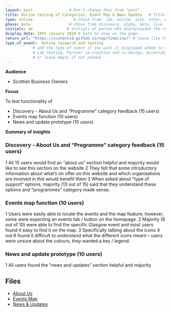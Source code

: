 ```yaml
---
layout: post                # Don't change this from "post"
title: Online testing of Categories, Event Map & News Update   # Title to show on the page
type: online                  # Chose from: lab, online, a11y, other, partner
phase: beta                 # chose from discovery, alpha, beta, live
initials: am               # initials of person who did/uploaded the research
display_date: 20th January 2020 # Date to show on the page
return_url: "https://scotentsd.github.io/sep/timeline/" # leave like this         
type_of_event:  Online research and testing            
            # add the type of event if you want it displayed added to the heading when the post if clicked on
            # Lab Testing, Partner co-creation and co-design, Accessibility, Online research and testing, Events, F2F and testing
            # or leave empty if not needed
---
```


**Audience**
- Scottish Business Owners


**Focus**

To test functionality of
- Discovery - About Us and “Programme” category feedback (15 users)
- Events map function (10 users)
- News and update prototype (10 users)

**Summary of insights**

### Discovery - About Us and “Programme” category feedback (15 users) ###


1 All 15 users would find an “about us” section helpful and majority would like to see this section on the website
2 They felt that some introductory information about what’s on offer on this website and which organisations are involved in this would benefit them
3 When asked about “type of support” options, majority (13 out of 15) said that they understand these options and “programmes” category made sense.

### Events map function (10 users) ###

1 Users were easily able to locate the events and the map feature; however, some were expecting an events tab / button on the homepage.
2 Majority (8 out of 10) were able to find the specific Glasgow event and most users found it easy to find it on the map.
3 Specifically talking about the icons 4 out 6 found it difficult to understand what the different icons meant – users were unsure about the colours, they wanted a key / legend.

### News and update prototype (10 users) ###
1 All users found the “news and updates” section helpful and majority 

## Files ##
- [About Us](https://scotentsd.github.io/sep/files/SEP-About_Us-Programmes_Jan_2020.pptx)
- [Events Map](https://scotentsd.github.io/sep/files/SEP-Events_Map_Jan_2020.pptx)
- [News & Updates](https://scotentsd.github.io/sep/files/SEP-News_and_updates_Jan_2020.pptx)


